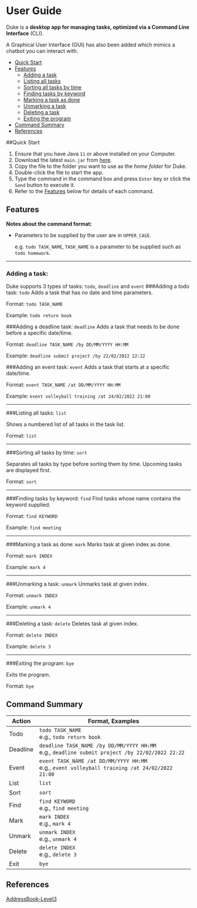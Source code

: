 # User Guide
Duke is a **desktop app for managing tasks, optimized via a Command Line Interface** (CLI).

A Graphical User Interface (GUI) has also been added which mimics a chatbot you can interact with.

- [Quick Start](#quick-start)
- [Features](#features)
  - [Adding a task](#adding-a-task)
  - [Listing all tasks](#listing-all-tasks-list)
  - [Sorting all tasks by time](#sorting-all-tasks-by-time-sort)
  - [Finding tasks by keyword](#finding-tasks-by-keyword-find)
  - [Marking a task as done](#marking-a-task-as-done-mark)
  - [Unmarking a task](#unmarking-a-task-unmark)
  - [Deleting a task](#deleting-a-task-delete)
  - [Exiting the program](#exiting-the-program-bye)
- [Command Summary](#command-summary)
- [References](#references)

##Quick Start
1. Ensure that you have Java `11` or above installed on your Computer.
2. Download the latest `main.jar` from [here](https://github.com/Decaxical/ip/releases).
3. Copy the file to the folder you want to use as the *home folder* for Duke.
4. Double-click the file to start the app.
5. Type the command in the command box and press `Enter` key or click the `Send` button to execute it.
6. Refer to the [Features](#features) below for details of each command.

## Features 
**Notes about the command format:**
- Parameters to be supplied by the user are in `UPPER_CASE`.

  e.g. `todo TASK_NAME`, `TASK_NAME` is a parameter to be supplied such as `todo homework`.
  
---
### Adding a task:
Duke supports 3 types of tasks: `todo`, `deadline` and `event`
###Adding a todo task: `todo`
Adds a task that has no date and time parameters.

Format: `todo TASK_NAME`

Example: `todo return book`

###Adding a deadline task: `deadline`
Adds a task that needs to be done before a specific date/time.

Format: `deadline TASK_NAME /by DD/MM/YYYY HH:MM`

Example: `deadline submit project /by 22/02/2022 22:22`

###Adding an event task: `event`
Adds a task that starts at a specific date/time.

Format: `event TASK_NAME /at DD/MM/YYYY HH:MM`

Example: `event volleyball training /at 24/02/2022 21:00`

---
###Listing all tasks: `list`

Shows a numbered list of all tasks in the task list.

Format: `list`

---
###Sorting all tasks by time: `sort`

Separates all tasks by type before sorting them by time. Upcoming tasks are displayed first.

Format: `sort`

---
###Finding tasks by keyword: `find`
Find tasks whose name contains the keyword supplied.

Format: `find KEYWORD`

Example: `find meeting`

---
###Marking a task as done: `mark`
Marks task at given index as done.

Format: `mark INDEX`

Example: `mark 4`

---
###Unmarking a task: `unmark`
Unmarks task at given index.

Format: `unmark INDEX`

Example: `unmark 4`

---
###Deleting a task: `delete`
Deletes task at given index.

Format: `delete INDEX`

Example: `delete 3`

---
###Exiting the program: `bye`

Exits the program.

Format: `bye`

## Command Summary

 Action  | Format, Examples 
 ---| ---
 Todo    | `todo TASK_NAME` </br> e.g., `todo return book`
 Deadline| `deadline TASK_NAME /by DD/MM/YYYY HH:MM` <br/> e.g., `deadline submit project /by 22/02/2022 22:22` 
 Event   | `event TASK_NAME /at DD/MM/YYYY HH:MM` <br/> e.g.,  `event volleyball training /at 24/02/2022 21:00`
 List    | `list`
 Sort    | `sort`
 Find    | `find KEYWORD` <br/> e.g., `find meeting`
 Mark    | `mark INDEX` <br/> e.g., `mark 4`
 Unmark  | `unmark INDEX` <br/> e.g., `unmark 4`
 Delete  | `delete INDEX` <br/> e.g., `delete 3`
 Exit    | `bye`

## References
[AddressBook-Level3](https://github.com/j-lum/addressbook-level3)
